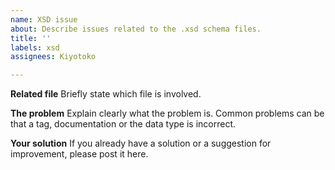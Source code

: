 ```yaml
---
name: XSD issue
about: Describe issues related to the .xsd schema files.
title: ''
labels: xsd
assignees: Kiyotoko

---
```


**Related file**
Briefly state which file is involved.

**The problem**
Explain clearly what the problem is. Common problems can be that a tag, documentation or the data type is incorrect.

**Your solution**
If you already have a solution or a suggestion for improvement, please post it here.
